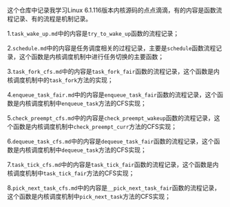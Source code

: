 这个仓库中记录我学习Linux 6.1.116版本内核源码的点点滴滴，有的内容是函数流程记录、有的流程是机制记录。

1.`task_wake_up.md`中的内容是`try_to_wake_up`函数的流程记录；

2.`schedule.md`中的内容是任务调度相关的过程记录，主要是`schedule`函数流程记录，这个函数是内核调度机制中进行任务切换的主要函数；

3.`task_fork_cfs.md`中的内容是`task_fork_fair`函数的流程记录，这个函数是内核调度机制中的`task_fork`方法的实现；

4.`enqueue_task_fair.md`中的内容是`enqueue_task_fair`函数的流程记录，这个函数是内核调度机制中`enqueue_task`方法的CFS实现；

5.`check_preempt_cfs.md`中的内容是`check_preempt_wakeup`函数的流程记录，这个函数是内核调度机制中`check_preempt_curr`方法的CFS实现；

6.`dequeue_task_cfs.md`中的内容是`dequeue_task_fair`函数的流程记录，这个函数是内核调度机制中`dequeue_task`方法的CFS实现；

7.`task_tick_cfs.md`中的内容是`task_tick_fair`函数的流程记录，这个函数是内核调度机制中`task_tick_fair`方法的CFS实现；

8.`pick_next_task_cfs.md`中的内容是`__pick_next_task_fair`函数的流程记录，这个函数是内核调度机制中`pick_next_task`方法的CFS实现；
